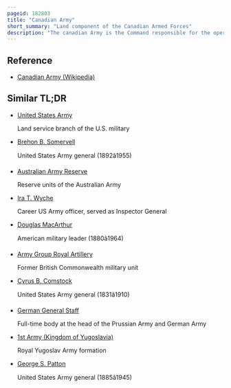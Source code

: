 ```yaml
---
pageid: 182803
title: "Canadian Army"
short_summary: "Land component of the Canadian Armed Forces"
description: "The canadian Army is the Command responsible for the operational Readiness of the Ground Troops of the Canadian armed Forces. It maintains regular Forces Units at Bases across Canada, and is also responsible for the Army Reserve, the largest Component of the Primary Reserve. The Army is headed by the Commander of the canadian Army and Chief of the Army Staff, who is Subordinate to the Chief of the Defence Staff. The Army is also supported by 3,000 civilian Employees from the public Service."
---
```


## Reference

- [Canadian Army (Wikipedia)](https://en.wikipedia.org/?curid=182803)

## Similar TL;DR

- [United States Army](/tldr/en/united-states-army)

  Land service branch of the U.S. military

- [Brehon B. Somervell](/tldr/en/brehon-b-somervell)

  United States Army general (1892â1955)

- [Australian Army Reserve](/tldr/en/australian-army-reserve)

  Reserve units of the Australian Army

- [Ira T. Wyche](/tldr/en/ira-t-wyche)

  Career US Army officer, served as Inspector General

- [Douglas MacArthur](/tldr/en/douglas-macarthur)

  American military leader (1880â1964)

- [Army Group Royal Artillery](/tldr/en/army-group-royal-artillery)

  Former British Commonwealth military unit

- [Cyrus B. Comstock](/tldr/en/cyrus-b-comstock)

  United States Army general (1831â1910)

- [German General Staff](/tldr/en/german-general-staff)

  Full-time body at the head of the Prussian Army and German Army

- [1st Army (Kingdom of Yugoslavia)](/tldr/en/1st-army-kingdom-of-yugoslavia)

  Royal Yugoslav Army formation

- [George S. Patton](/tldr/en/george-s-patton)

  United States Army general (1885â1945)
